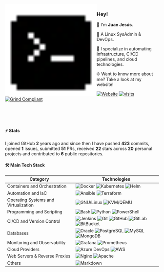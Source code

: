 <img align="left" src="./assets/favicon.svg" width="300" height="300" alt="Pixel Art Icon">

### Hey!

👾 I'm **Juan Jesús**.

🐧 A Linux SysAdmin & DevOps.

🚀 I specialize in automating infrastructure, CI/CD pipelines, and cloud technologies.

🌐 Want to know more about me? Take a look at my website!

[![Website](https://img.shields.io/badge/Website-sh.juanje.net-313131?style=flat&labelColor=545454&color=313131)](https://github.com/JuanJesusAlejoSillero.gpg) [![visits](https://komarev.com/ghpvc/?username=JuanJesusAlejoSillero&style=flat&color=313131&label=visits&abbreviated=true)](https://github.com/JuanJesusAlejoSillero) [![Grind Compliant](https://img.shields.io/badge/Grind-Compliant-blue?style=flat&labelColor=545454&color=313131)](https://github.com/grindhousedev/grindlines)

<br>
<br>
<br>

#### ⚡ Stats

I joined GitHub **2** years ago and since then I have pushed **423** commits, opened **1** issues, submitted **51** PRs, received **22** stars across **20** personal projects and contributed to **6** public repositories.

#### 🛠️ Main Tech Stack

| Category                             | Technologies                                                                                                                                                                                                                                                                                                                                                                                                                                                                                                                                                                                                                                             |
|--------------------------------------|----------------------------------------------------------------------------------------------------------------------------------------------------------------------------------------------------------------------------------------------------------------------------------------------------------------------------------------------------------------------------------------------------------------------------------------------------------------------------------------------------------------------------------------------------------------------------------------------------------------------------------------------------------|
| Containers and Orchestration         | ![Docker](https://img.shields.io/badge/-Docker-000000?style=flat&labelColor=000000&color=000000&logo=docker&logoColor=ffffff) ![Kubernetes](https://img.shields.io/badge/-Kubernetes-000000?style=flat&labelColor=000000&color=000000&logo=kubernetes&logoColor=ffffff) ![Helm](https://img.shields.io/badge/-Helm-000000?style=flat&labelColor=000000&color=000000&logo=helm&logoColor=ffffff)                                                                                                                                                                                                                                                          |
| Automation and IaC                   | ![Ansible](https://img.shields.io/badge/-Ansible-000000?style=flat&labelColor=000000&color=000000&logo=ansible&logoColor=ffffff) ![Terraform](https://img.shields.io/badge/-Terraform-000000?style=flat&labelColor=000000&color=000000&logo=terraform&logoColor=ffffff)                                                                                                                                                                                                                                                                                                                                                                                  |
| Operating Systems and Virtualization | ![GNU/Linux](https://img.shields.io/badge/-GNU/Linux-000000?style=flat&labelColor=000000&color=000000&logo=linux&logoColor=ffffff) ![KVM/QEMU](https://img.shields.io/badge/-KVM/QEMU-000000?style=flat&labelColor=000000&color=000000&logo=qemu&logoColor=ffffff)                                                                                                                                                                                                                                                                                                                                                                                       |
| Programming and Scripting            | ![Bash](https://img.shields.io/badge/-Bash-000000?style=flat&labelColor=000000&color=000000&logo=gnu-bash&logoColor=ffffff) ![Python](https://img.shields.io/badge/-Python-000000?style=flat&labelColor=000000&color=000000&logo=python&logoColor=ffffff) ![PowerShell](https://img.shields.io/badge/-PowerShell-000000?style=flat&labelColor=000000&color=000000&logo=powershell&logoColor=ffffff)                                                                                                                                                                                                                                                      |
| CI/CD and Version Control            | ![Jenkins](https://img.shields.io/badge/-Jenkins-000000?style=flat&labelColor=000000&color=000000&logo=jenkins&logoColor=ffffff) ![Git](https://img.shields.io/badge/-Git-000000?style=flat&labelColor=000000&color=000000&logo=git&logoColor=ffffff) ![GitHub](https://img.shields.io/badge/-GitHub-000000?style=flat&labelColor=000000&color=000000&logo=github&logoColor=ffffff) ![GitLab](https://img.shields.io/badge/-GitLab-000000?style=flat&labelColor=000000&color=000000&logo=gitlab&logoColor=ffffff) ![BitBucket](https://img.shields.io/badge/-BitBucket-000000?style=flat&labelColor=000000&color=000000&logo=bitbucket&logoColor=ffffff) |
| Databases                            | ![Oracle](https://img.shields.io/badge/Oracle-SQL-000000?style=flat&labelColor=000000&color=000000&logo=oracle&logoColor=ffffff) ![PostgreSQL](https://img.shields.io/badge/-PostgreSQL-000000?style=flat&labelColor=000000&color=000000&logo=postgresql&logoColor=ffffff) ![MySQL](https://img.shields.io/badge/-MySQL-000000?style=flat&labelColor=000000&color=000000&logo=mysql&logoColor=ffffff) ![MongoDB](https://img.shields.io/badge/-MongoDB-000000?style=flat&labelColor=000000&color=000000&logo=mongodb&logoColor=ffffff)                                                                                                                   |
| Monitoring and Observability         | ![Grafana](https://img.shields.io/badge/-Grafana-000000?style=flat&labelColor=000000&color=000000&logo=grafana&logoColor=ffffff) ![Prometheus](https://img.shields.io/badge/-Prometheus-000000?style=flat&labelColor=000000&color=000000&logo=prometheus&logoColor=ffffff)                                                                                                                                                                                                                                                                                                                                                                               |
| Cloud Providers                      | ![Azure DevOps](https://img.shields.io/badge/Microsoft-Azure%20DevOps-000000?style=flat&labelColor=000000&color=000000&logo=azure-devops&logoColor=ffffff) ![AWS](https://img.shields.io/badge/Amazon-AWS-000000?style=flat&labelColor=000000&color=000000&logo=amazon-aws&logoColor=ffffff)                                                                                                                                                                                                                                                                                                                                                             |
| Web Servers & Reverse Proxies        | ![Nginx](https://img.shields.io/badge/-Nginx-000000?style=flat&labelColor=000000&color=000000&logo=nginx&logoColor=ffffff) ![Apache](https://img.shields.io/badge/-Apache-000000?style=flat&labelColor=000000&color=000000&logo=apache&logoColor=ffffff)                                                                                                                                                                                                                                                                                                                                                                                                 |
| Others                               | ![Markdown](https://img.shields.io/badge/-Markdown-000000?style=flat&labelColor=000000&color=000000&logo=markdown&logoColor=ffffff)                                                                                                                                                                                                                                                                                                                                                                                                                                                                                                                      |
